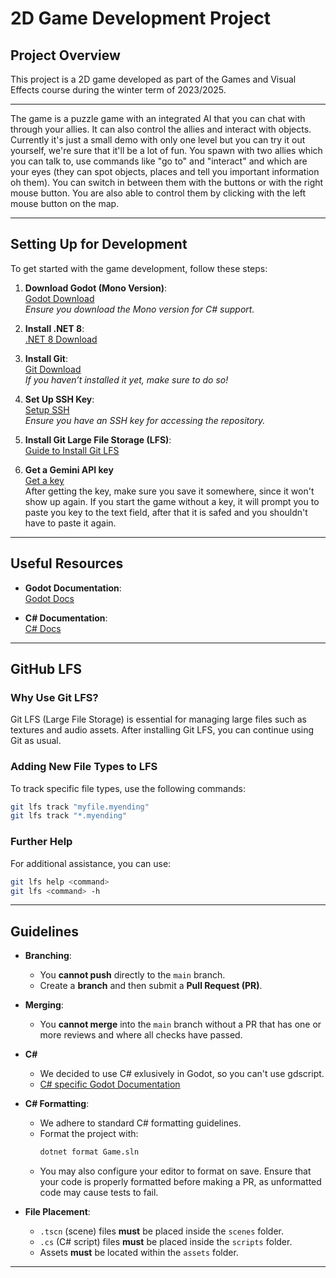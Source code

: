 # 2D Game Development Project

## Project Overview

This project is a 2D game developed as part of the Games and Visual Effects course during the winter term of 2023/2025.

---

The game is a puzzle game with an integrated AI that you can chat with through your allies. It can also control the allies and interact with objects. Currently it's just a small demo with only one level but you can try it out yourself, we're sure that it'll be a lot of fun.
You spawn with two allies which you can talk to, use commands like "go to" and "interact" and which are your eyes (they can spot objects, places and tell you important information oh them). You can switch in between them with the buttons or with the right mouse button. You are also able to control them by clicking with the left mouse button on the map.

---

## Setting Up for Development

To get started with the game development, follow these steps:

1. **Download Godot (Mono Version)**:  
   [Godot Download](https://godotengine.org/download)  
   *Ensure you download the Mono version for C# support.*

2. **Install .NET 8**:  
   [.NET 8 Download](https://dotnet.microsoft.com/en-us/download)

3. **Install Git**:  
   [Git Download](https://git-scm.com/downloads)  
   *If you haven’t installed it yet, make sure to do so!*

4. **Set Up SSH Key**:  
   [Setup SSH](https://docs.github.com/en/authentication/connecting-to-github-with-ssh/checking-for-existing-ssh-keys)  
   *Ensure you have an SSH key for accessing the repository.*

5. **Install Git Large File Storage (LFS)**:  
   [Guide to Install Git LFS](https://github.com/git-lfs/git-lfs?utm_source=gitlfs_site&utm_medium=installation_link&utm_campaign=gitlfs#installing)

6. **Get a Gemini API key**  
   [Get a key](https://ai.google.dev/gemini-api/docs/api-key)  
   After getting the key, make sure you save it somewhere, since it won't show up again.
   If you start the game without a key, it will prompt you to paste you key to the text field, after that it is safed and you shouldn't have to paste it again.
---

## Useful Resources

- **Godot Documentation**:  
  [Godot Docs](https://docs.godotengine.org/en/stable/index.html)

- **C# Documentation**:  
  [C# Docs](https://learn.microsoft.com/dotnet/csharp/)

---

## GitHub LFS

### Why Use Git LFS?
Git LFS (Large File Storage) is essential for managing large files such as textures and audio assets. After installing Git LFS, you can continue using Git as usual.

### Adding New File Types to LFS
To track specific file types, use the following commands:

```bash
git lfs track "myfile.myending"
git lfs track "*.myending"
```

### Further Help
For additional assistance, you can use:
```bash
git lfs help <command>
git lfs <command> -h
```

---

## Guidelines

- **Branching**: 
  - You **cannot push** directly to the `main` branch. 
  - Create a **branch** and then submit a **Pull Request (PR)**.

- **Merging**:
  - You **cannot merge** into the `main` branch without a PR that has one or more reviews and where all checks have passed.

- **C#**
  - We decided to use C# exlusively in Godot, so you can't use gdscript.
  - [C# specific Godot Documentation](https://docs.godotengine.org/en/stable/tutorials/scripting/c_sharp/c_sharp_basics.html)

- **C# Formatting**:
  - We adhere to standard C# formatting guidelines. 
  - Format the project with:
    ```bash 
    dotnet format Game.sln
    ```
  - You may also configure your editor to format on save. Ensure that your code is properly formatted before making a PR, as unformatted code may cause tests to fail.

- **File Placement**:
  - `.tscn` (scene) files **must** be placed inside the `scenes` folder.
  - `.cs` (C# script) files **must** be placed inside the `scripts` folder.
  - Assets **must** be located within the `assets` folder.

---
